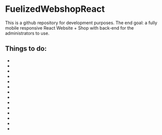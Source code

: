 # FuelizedWebshopReact
This is a github repository for development purposes.
The end goal: a fully mobile responsive React Website + Shop with back-end for the administrators to use.

Things to do: 
-
-
-
-
-
-
-
-
-
-
-
-
-
-
-
